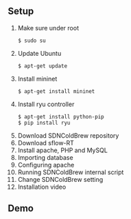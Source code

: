 ## Setup
1. Make sure under root
	```
	$ sudo su
	```
2. Update Ubuntu
	```
	$ apt-get update
	```
3. Install mininet
	```
	$ apt-get install mininet
	```
4. Install ryu controller
	```
	$ apt-get install python-pip
	$ pip install ryu
	```
5. Download SDNColdBrew repository
6. Download sflow-RT
7. Install apache, PHP and MySQL
8. Importing database
8. Configuring apache
10. Running SDNColdBrew internal script
11. Change SDNColdBrew setting
12. Installation video
## Demo